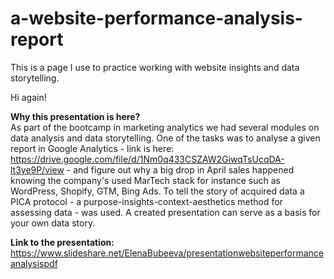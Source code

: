 # a-website-performance-analysis-report
This is a page I use to practice working with website insights and data storytelling. 

Hi again!

<b>Why this presentation is here?</b></br>
As part of the bootcamp in marketing analytics we had several modules on data analysis and data storytelling. One of the tasks was to analyse a given report in Google Analytics - link is here: https://drive.google.com/file/d/1Nm0q433CSZAW2GiwqTsUcqDA-lt3ye9P/view - and figure out why a big drop in April sales happened knowing the company's used MarTech stack for instance such as WordPress, Shopify, GTM, Bing Ads. To tell the story of acquired data a PICA protocol - a purpose-insights-context-aesthetics method for assessing data - was used. A created presentation can serve as a basis for your own data story. 

<b>Link to the presentation:</b></br>
https://www.slideshare.net/ElenaBubeeva/presentationwebsiteperformanceanalysispdf

